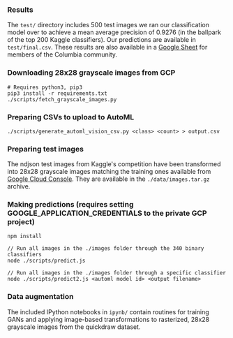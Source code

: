 ### Results

The `test/` directory includes 500 test images we ran our classification model over to achieve
a mean average precision of 0.9276 (in the ballpark of the top 200 Kaggle classifiers). Our
predictions are available in `test/final.csv`. These results are also available in a
[Google Sheet](https://docs.google.com/spreadsheets/d/10eBGe7o13mBcyP4nCERfbhV3LIHQwpDCfC0gwqB8VBw/edit#gid=0)
for members of the Columbia community.

### Downloading 28x28 grayscale images from GCP

```
# Requires python3, pip3
pip3 install -r requirements.txt
./scripts/fetch_grayscale_images.py
```

### Preparing CSVs to upload to AutoML

```
./scripts/generate_automl_vision_csv.py <class> <count> > output.csv
```

### Preparing test images

The ndjson test images from Kaggle's competition have been transformed into 28x28
grayscale images matching the training ones available from [Google Cloud Console](https://console.cloud.google.com/storage/quickdraw_dataset/).
They are available in the `./data/images.tar.gz` archive.

### Making predictions (requires setting GOOGLE_APPLICATION_CREDENTIALS to the private GCP project)

```
npm install

// Run all images in the ./images folder through the 340 binary classifiers
node ./scripts/predict.js

// Run all images in the ./images folder through a specific classifier
node ./scripts/predict2.js <automl model id> <output filename>
```

### Data augmentation

The included IPython notebooks in `ipynb/` contain routines for training GANs and applying image-based transformations to rasterized, 28x28 grayscale images from the quickdraw dataset.
